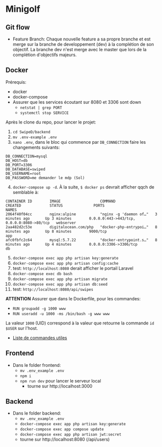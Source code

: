 # Minigolf

## Git flow

* Feature Branch: Chaque nouvelle feature a sa propre branche et est merge sur la branche de developpement (dev) à la complétion de son objectif. La branche dev n'est merge avec le master que lors de la complétion d'objectifs majeurs.

## Docker

Prérequis:
* docker
* docker-compose
* Assurer que les services écoutant sur 8080 et 3306 sont down
  * `netstat | grep PORT`
  * `systemctl stop SERVICE`

Après le clone du repo, pour lancer le projet:

1. `cd SwipeD/backend`
2. `mv .env-example .env`
3. `nano .env`, dans le bloc qui commence par `DB_CONNECTION` faire les changements suivants:

```env
DB_CONNECTION=mysql
DB_HOST=db
DB_PORT=3306
DB_DATABASE=swiped
DB_USERNAME=root
DB_PASSWORD=me demander le mdp (Sol)
```

4. `docker-compose up -d`. À la suite, `$ docker ps` devrait afficher qqch de semblable à:

```shell
CONTAINER ID        IMAGE                  COMMAND                  CREATED             STATUS              PORTS                                        NAMES
2064f40f04cc        nginx:alpine           "nginx -g 'daemon of…"   3 minutes ago       Up 3 minutes        0.0.0.0:443->443/tcp, 0.0.0.0:8080->80/tcp   webserver
2aa482d2c53e        digitalocean.com/php   "docker-php-entrypoi…"   8 minutes ago       Up 8 minutes        9000/tcp                                     app
afc0fbfc2c64        mysql:5.7.22           "docker-entrypoint.s…"   8 minutes ago       Up 4 minutes        0.0.0.0:3306->3306/tcp                       db
```

5. `docker-compose exec app php artisan key:generate`
6. `docker-compose exec app php artisan config:cache`
7. test: `http://localhost:8080` derait afficher le portail Laravel
8. `docker-compose exec db bash`
9.  `docker-compose exec app php artisan migrate`
10. `docker-compose exec app php artisan db:seed`
11. test: `http://localhost:8080/api/swipes`

**ATTENTION** Assurer que dans le Dockerfile, pour les commandes:
* `RUN groupadd -g 1000 www`
* `RUN useradd -u 1000 -ms /bin/bash -g www www`

La valeur `1000` (UID) correspond à la valeur que retourne la commande `id $USER` sur l'host.

* [Liste de commandes utiles](https://github.com/HE-Arc/SwipeD/wiki/Dockerization#commandes-utiles)

## Frontend

* Dans le folder frontend:
  * `mv .env_example .env`
  * `npm i`
  * `npm run dev` pour lancer le serveur local 
    * tourne sur http://localhost:3000

## Backend

* Dans le folder backend:
  * `mv .env_example .env`
  * `docker-compose exec app php artisan key:generate`
  * `docker-compose exec app compose update`
  * `docker-compose exec app php artisan jwt:secret`
  * tourne sur http://localhost:8080 (/api/users)

